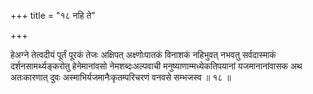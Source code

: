 +++
title = "१८ नहि ते"

+++

हेअग्ने तेत्वदीयं पूर्तं पूरकं तेजः अक्षिपत् अक्ष्णोःपातकं विनाशकं नहिभुवत् नभवतु सर्वदास्माकं दर्शनसामर्थ्यङ्करोतु हेनेमानांवसो नेमशब्दःअल्पवाची मनुष्याणाम्मध्येकतिपयानां यजमानानांवासक अथ अतःकारणात् दुवः अस्माभिर्यजमानैःकृतम्परिचरणं वनवसे सम्भजस्व ॥ १८ ॥